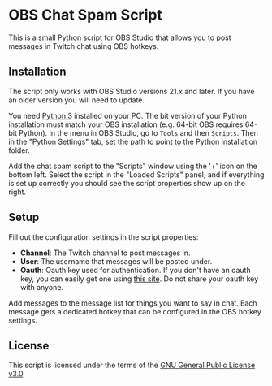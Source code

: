 # OBS Chat Spam Script
This is a small Python script for OBS Studio that allows you to post messages in Twitch chat using OBS hotkeys.

## Installation
The script only works with OBS Studio versions 21.x and later. If you have an older version you will need to update.

You need [Python 3](https://www.python.org/downloads/) installed on your PC. The bit version of your Python installation must match your OBS installation (e.g. 64-bit OBS requires 64-bit Python). In the menu in OBS Studio, go to `Tools` and then `Scripts`. Then in the "Python Settings" tab, set the path to point to the Python installation folder.

Add the chat spam script to the "Scripts" window using the '+' icon on the bottom left. Select the script in the "Loaded Scripts" panel, and if everything is set up correctly you should see the script properties show up on the right.

## Setup
Fill out the configuration settings in the script properties:
* **Channel**: The Twitch channel to post messages in.
* **User**: The username that messages will be posted under.
* **Oauth**: Oauth key used for authentication. If you don't have an oauth key, you can easily get one using [this site](https://twitchapps.com/tmi/). Do not share your oauth key with anyone.

Add messages to the message list for things you want to say in chat. Each message gets a dedicated hotkey that can be configured in the OBS hotkey settings.

## License
This script is licensed under the terms of the [GNU General Public License v3.0](https://www.gnu.org/licenses/gpl-3.0.en.html).
